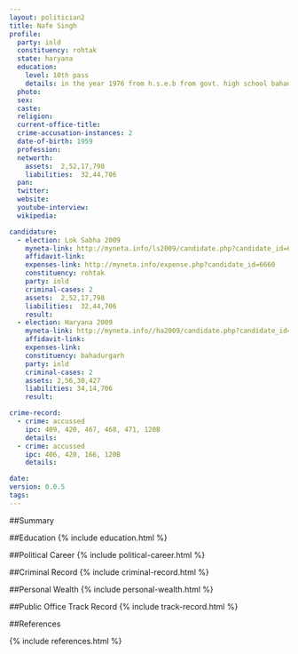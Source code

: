 ```yaml
---
layout: politician2
title: Nafe Singh
profile: 
  party: inld
  constituency: rohtak
  state: haryana
  education: 
    level: 10th pass
    details: in the year 1976 from h.s.e.b from govt. high school bahadurgarh distt, rohtak presently distt. jhajjar.
  photo: 
  sex: 
  caste: 
  religion: 
  current-office-title: 
  crime-accusation-instances: 2
  date-of-birth: 1959
  profession: 
  networth: 
    assets:  2,52,17,798
    liabilities:  32,44,706
  pan: 
  twitter: 
  website: 
  youtube-interview: 
  wikipedia: 

candidature: 
  - election: Lok Sabha 2009
    myneta-link: http://myneta.info/ls2009/candidate.php?candidate_id=6660
    affidavit-link: 
    expenses-link: http://myneta.info/expense.php?candidate_id=6660
    constituency: rohtak 
    party: inld
    criminal-cases: 2
    assets:  2,52,17,798
    liabilities:  32,44,706
    result:  
  - election: Haryana 2009
    myneta-link: http://myneta.info//ha2009/candidate.php?candidate_id=421
    affidavit-link: 
    expenses-link: 
    constituency: bahadurgarh 
    party: inld
    criminal-cases: 2
    assets: 2,56,30,427
    liabilities: 34,14,706
    result:  

crime-record: 
  - crime: accussed
    ipc: 409, 420, 467, 468, 471, 120B
    details:    
  - crime: accussed
    ipc: 406, 420, 166, 120B
    details:    

date: 
version: 0.0.5
tags: 
---
```

##Summary


##Education
{% include education.html %}


##Political Career
{% include political-career.html %}


##Criminal Record
{% include criminal-record.html %}


##Personal Wealth
{% include personal-wealth.html %}


##Public Office Track Record
{% include track-record.html %}


##References


{% include references.html %}